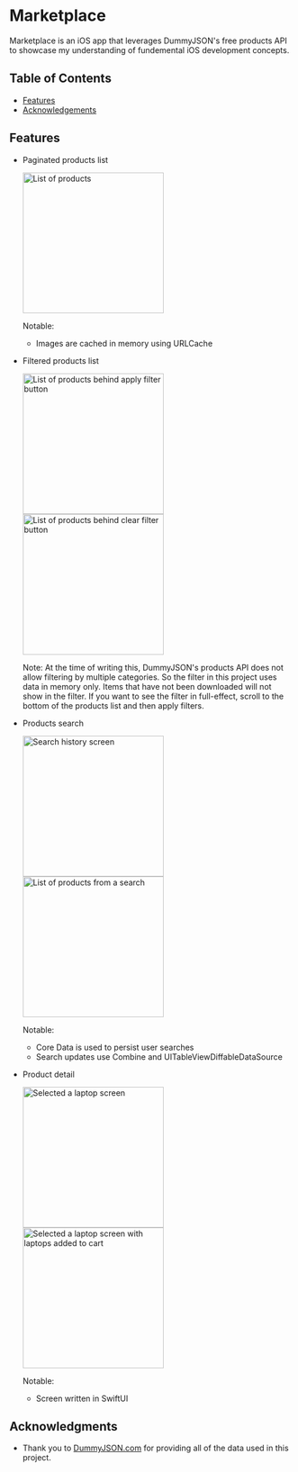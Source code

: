 # Marketplace

Marketplace is an iOS app that leverages DummyJSON's free products API to showcase my understanding of fundemental iOS development concepts.

## Table of Contents
- [Features](#features)
- [Acknowledgements](#acknowledgments)

## Features

- Paginated products list
  
  <img src="https://github.com/vcubez19/Marketplace/assets/67804332/f1e114b0-289e-4295-b584-4e2e889a9505" alt="List of products" width="250"/>

  Notable:

  - Images are cached in memory using URLCache
- Filtered products list

  <img src="https://github.com/vcubez19/Marketplace/assets/67804332/875296da-741c-415d-bcea-9e5227801517" alt="List of products behind apply filter button" width="250"/>
  <img src="https://github.com/vcubez19/Marketplace/assets/67804332/77ad1df5-f080-4b87-9d89-913f817c6b40" alt="List of products behind clear filter button" width="250"/>

  Note: At the time of writing this, DummyJSON's products API does not allow filtering by multiple categories. So the filter in this project uses data in memory only. Items that have not been downloaded will not show in the filter. If you want to see the filter in full-effect, scroll to the bottom of the products list and then apply filters.
- Products search

  <img src="https://github.com/vcubez19/Marketplace/assets/67804332/801d0ab4-7269-4c53-8c0d-650a31d93d08" alt="Search history screen" width="250"/>
  <img src="https://github.com/vcubez19/Marketplace/assets/67804332/a5b49326-b956-4096-ad4d-ad762d3b9b82" alt="List of products from a search" width="250"/>

  Notable:
  
  - Core Data is used to persist user searches
  - Search updates use Combine and UITableViewDiffableDataSource
- Product detail

  <img src="https://github.com/vcubez19/Marketplace/assets/67804332/c5db08aa-4a4f-43ed-aa4b-96c54796fead" alt="Selected a laptop screen" width="250"/>
  <img src="https://github.com/vcubez19/Marketplace/assets/67804332/9145ee54-e26f-4937-82e8-8ece3a79ffac" alt="Selected a laptop screen with laptops added to cart" width="250"/>

  Notable:

  - Screen written in SwiftUI
 
  
## Acknowledgments

- Thank you to [DummyJSON.com](https://dummyjson.com/) for providing all of the data used in this project.
